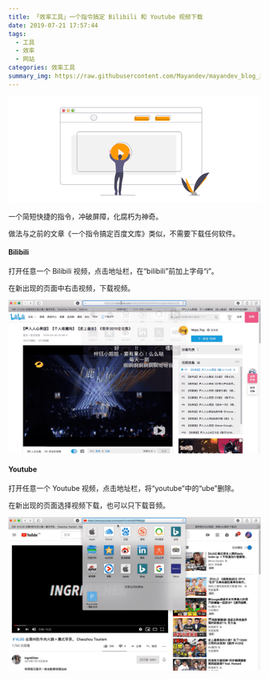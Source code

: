 ```yaml
---
title: 「效率工具」一个指令搞定 Bilibili 和 Youtube 视频下载
date: 2019-07-21 17:57:44
tags:
  - 工具
  - 效率
  - 网站
categories: 效率工具
summary_img: https://raw.githubusercontent.com/Mayandev/mayandev_blog_image/master/blog/bilibili%26youtube-download-0.png
---
```


![](https://raw.githubusercontent.com/Mayandev/mayandev_blog_image/master/blog/bilibili%26youtube-download-0.png)


一个简短快捷的指令，冲破屏障，化腐朽为神奇。

做法与之前的文章《一个指令搞定百度文库》类似，不需要下载任何软件。


#### Bilibili 

打开任意一个 Bilibili 视频，点击地址栏，在“bilibili”前加上字母“i”。

在新出现的页面中右击视频，下载视频。

![](https://raw.githubusercontent.com/Mayandev/mayandev_blog_image/master/blog/bilibili%26youtube-download-1.gif)




#### Youtube

打开任意一个 Youtube 视频，点击地址栏，将“youtube”中的“ube”删除。

在新出现的页面选择视频下载，也可以只下载音频。

![](https://raw.githubusercontent.com/Mayandev/mayandev_blog_image/master/blog/bilibili%26youtube-download-2.gif)

